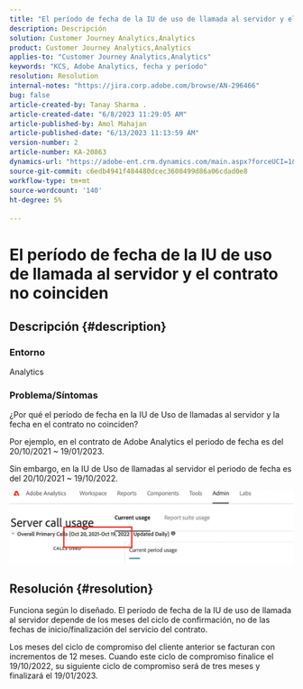 ```yaml
---
title: "El período de fecha de la IU de uso de llamada al servidor y el contrato no coinciden"
description: Descripción
solution: Customer Journey Analytics,Analytics
product: Customer Journey Analytics,Analytics
applies-to: "Customer Journey Analytics,Analytics"
keywords: "KCS, Adobe Analytics, fecha y período"
resolution: Resolution
internal-notes: "https://jira.corp.adobe.com/browse/AN-296466"
bug: false
article-created-by: Tanay Sharma .
article-created-date: "6/8/2023 11:29:05 AM"
article-published-by: Amol Mahajan
article-published-date: "6/13/2023 11:13:59 AM"
version-number: 2
article-number: KA-20863
dynamics-url: "https://adobe-ent.crm.dynamics.com/main.aspx?forceUCI=1&pagetype=entityrecord&etn=knowledgearticle&id=718f0faa-ef05-ee11-8f6e-6045bd006b3d"
source-git-commit: c6edb4941f484480dcec3608499d86a06cdad0e8
workflow-type: tm+mt
source-wordcount: '140'
ht-degree: 5%

---
```


# El período de fecha de la IU de uso de llamada al servidor y el contrato no coinciden

## Descripción {#description}


### <b>Entorno</b>

Analytics

### <b>Problema/Síntomas</b>

¿Por qué el período de fecha en la IU de Uso de llamadas al servidor y la fecha en el contrato no coinciden?

Por ejemplo, en el contrato de Adobe Analytics el periodo de fecha es del 20/10/2021 ~ 19/01/2023.


Sin embargo, en la IU de Uso de llamadas al servidor el periodo de fecha es del 20/10/2021 ~ 19/10/2022.


<b>![](assets/___728f0faa-ef05-ee11-8f6e-6045bd006b3d___.png)</b>

## Resolución {#resolution}


Funciona según lo diseñado. El período de fecha de la IU de uso de llamada al servidor depende de los meses del ciclo de confirmación, no de las fechas de inicio/finalización del servicio del contrato.

Los meses del ciclo de compromiso del cliente anterior se facturan con incrementos de 12 meses. Cuando este ciclo de compromiso finalice el 19/10/2022, su siguiente ciclo de compromiso será de tres meses y finalizará el 19/01/2023.
